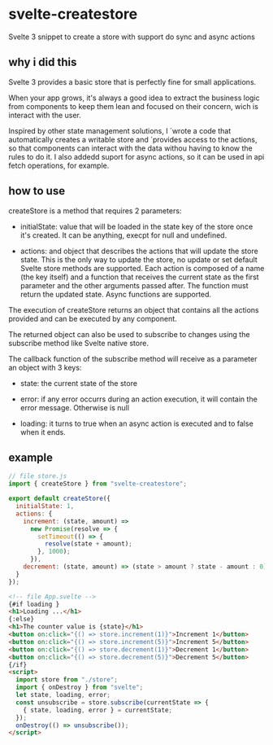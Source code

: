 # svelte-createstore

Svelte 3 snippet to create a store with support do sync and async actions

## why i did this

Svelte 3 provides a basic store that is perfectly fine for small applications.

When your app grows, it's always a good idea to extract the business logic from components to keep them lean and focused on their concern, wich is interact with the user.

Inspired by other state management solutions, I ´wrote a code that automatically creates a writable store and ´provides access to the actions, so that components can interact with the data withou having to know the rules to do it.
I also addedd suport for async actions, so it can be used in api fetch operations, for example.

## how to use

createStore is a method that requires 2 parameters:

- initialState: value that will be loaded in the state key of the store once it's created. It can be anything, execpt for null and undefined.

- actions: and object that describes the actions that will update the store state. This is the only way to update the store, no update or set default Svelte store methods are supported. Each action is composed of a name (the key itself) and a function that receives the current state as the first parameter and the other arguments passed after. The function must return the updated state. Async functions are supported.

The execution of createStore returns an object that contains all the actions provided and can be executed by any component.

The returned object can also be used to subscribe to changes using the subscribe method like Svelte native store.

The callback function of the subscribe method will receive as a parameter an object with 3 keys:

- state: the current state of the store

- error: if any error occurrs during an action execution, it will contain the error message. Otherwise is null

- loading: it turns to true when an async action is executed and to false when it ends.

## example

```javascript
// file store.js
import { createStore } from "svelte-createstore";

export default createStore({
  initialState: 1,
  actions: {
    increment: (state, amount) =>
      new Promise(resolve => {
        setTimeout(() => {
          resolve(state + amount);
        }, 1000);
      }),
    decrement: (state, amount) => (state > amount ? state - amount : 0)
  }
});
```

```html
<!-- file App.svelte -->
{#if loading }
<h1>Loading ...</h1>
{:else}
<h1>The counter value is {state}</h1>
<button on:click="{() => store.increment(1)}">Increment 1</button>
<button on:click="{() => store.increment(5)}">Increment 5</button>
<button on:click="{() => store.decrement(1)}">Decrement 1</button>
<button on:click="{() => store.decrement(5)}">Decrement 5</button>
{/if}
<script>
  import store from "./store";
  import { onDestroy } from "svelte";
  let state, loading, error;
  const unsubscribe = store.subscribe(currentState => {
    { state, loading, error } = currentState;
  });
  onDestroy(() => unsubscribe());
</script>
```
